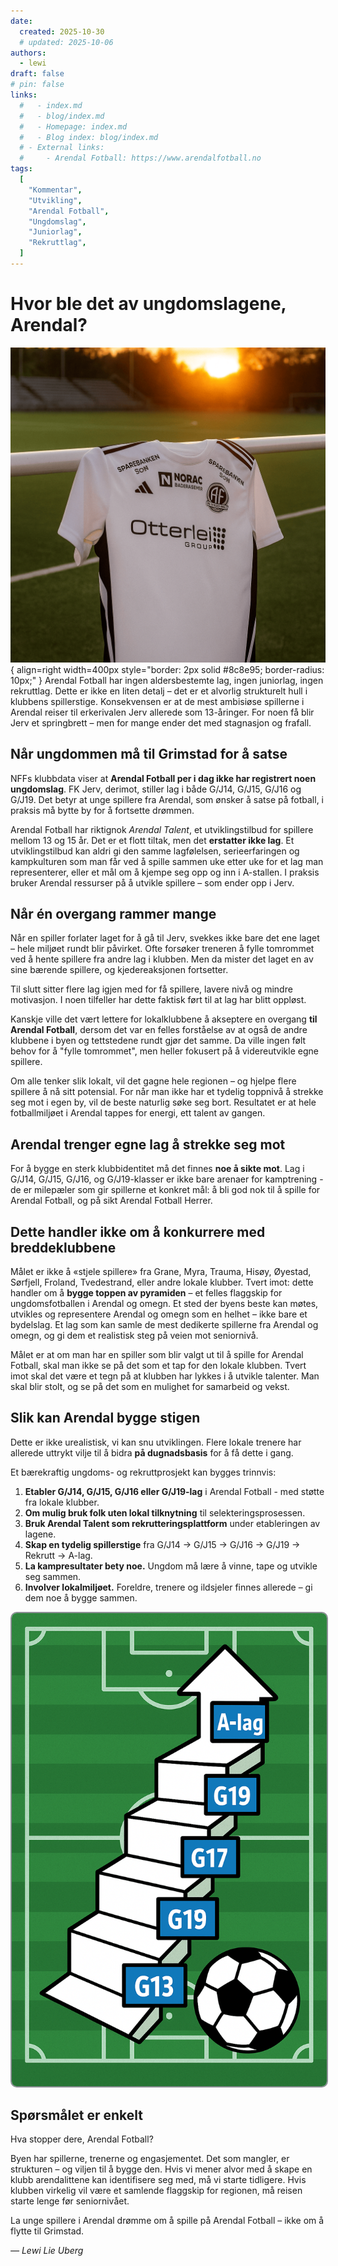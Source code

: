 ```yaml
---
date:
  created: 2025-10-30
  # updated: 2025-10-06
authors:
  - lewi
draft: false
# pin: false
links:
  #   - index.md
  #   - blog/index.md
  #   - Homepage: index.md
  #   - Blog index: blog/index.md
  # - External links:
  #     - Arendal Fotball: https://www.arendalfotball.no
tags:
  [
    "Kommentar",
    "Utvikling",
    "Arendal Fotball",
    "Ungdomslag",
    "Juniorlag",
    "Rekruttlag",
  ]
---
```


# Hvor ble det av ungdomslagene, Arendal?

![Image title](https://raw.githubusercontent.com/lewiuberg/forza-arendal/refs/heads/master/docs/assets/images/blog/2025/2025-10-30_1.png?raw=true){ align=right width=400px style="border: 2px solid #8c8e95; border-radius: 10px;" }
Arendal Fotball har ingen aldersbestemte lag, ingen juniorlag, ingen rekruttlag.
Dette er ikke en liten detalj – det er et alvorlig strukturelt hull i klubbens spillerstige.
Konsekvensen er at de mest ambisiøse spillerne i Arendal reiser til erkerivalen Jerv allerede som 13-åringer.
For noen få blir Jerv et springbrett – men for mange ender det med stagnasjon og frafall.

<!-- <img src="https://raw.githubusercontent.com/lewiuberg/forza-arendal/refs/heads/master/docs/assets/images/blog/2025/2025-10-30_1.png?raw=true" alt="Plukk opp trøya" width="250" style="border: 2px solid #8c8e95; border-radius: 10px;"/> -->

## Når ungdommen må til Grimstad for å satse

NFFs klubbdata viser at **Arendal Fotball per i dag ikke har registrert noen ungdomslag**.
FK Jerv, derimot, stiller lag i både G/J14, G/J15, G/J16 og G/J19.
Det betyr at unge spillere fra Arendal, som ønsker å satse på fotball, i praksis må bytte by for å fortsette drømmen.

Arendal Fotball har riktignok _Arendal Talent_, et utviklingstilbud for spillere mellom 13 og 15 år.
Det er et flott tiltak, men det **erstatter ikke lag**.
Et utviklingstilbud kan aldri gi den samme lagfølelsen, serieerfaringen og kampkulturen som man får ved å spille sammen uke etter uke for et lag man representerer, eller et mål om å kjempe seg opp og inn i A-stallen.
I praksis bruker Arendal ressurser på å utvikle spillere – som ender opp i Jerv.

## Når én overgang rammer mange

Når en spiller forlater laget for å gå til Jerv, svekkes ikke bare det ene laget – hele miljøet rundt blir påvirket.
Ofte forsøker treneren å fylle tomrommet ved å hente spillere fra andre lag i klubben.
Men da mister det laget en av sine bærende spillere, og kjedereaksjonen fortsetter.

Til slutt sitter flere lag igjen med for få spillere, lavere nivå og mindre motivasjon.
I noen tilfeller har dette faktisk ført til at lag har blitt oppløst.

Kanskje ville det vært lettere for lokalklubbene å akseptere en overgang **til Arendal Fotball**,
dersom det var en felles forståelse av at også de andre klubbene i byen og tettstedene rundt gjør det samme.
Da ville ingen følt behov for å "fylle tomrommet", men heller fokusert på å videreutvikle egne spillere.

Om alle tenker slik lokalt, vil det gagne hele regionen – og hjelpe flere spillere å nå sitt potensial.
For når man ikke har et tydelig toppnivå å strekke seg mot i egen by, vil de beste naturlig søke seg bort.
Resultatet er at hele fotballmiljøet i Arendal tappes for energi, ett talent av gangen.

## Arendal trenger egne lag å strekke seg mot

For å bygge en sterk klubbidentitet må det finnes **noe å sikte mot**.
Lag i G/J14, G/J15, G/J16, og G/J19-klasser er ikke bare arenaer for kamptrening - de er milepæler som gir spillerne et konkret mål: å bli god nok til å spille for Arendal Fotball, og på sikt Arendal Fotball Herrer.

## Dette handler ikke om å konkurrere med breddeklubbene

Målet er ikke å «stjele spillere» fra Grane, Myra, Trauma, Hisøy, Øyestad, Sørfjell, Froland, Tvedestrand, eller andre lokale klubber.
Tvert imot: dette handler om å **bygge toppen av pyramiden** – et felles flaggskip for ungdomsfotballen i Arendal og omegn.
Et sted der byens beste kan møtes, utvikles og representere Arendal og omegn som en helhet – ikke bare et bydelslag.
Et lag som kan samle de mest dedikerte spillerne fra Arendal og omegn, og gi dem et realistisk steg på veien mot seniornivå.

Målet er at om man har en spiller som blir valgt ut til å spille for Arendal Fotball, skal man ikke se på det som et tap for den lokale klubben.
Tvert imot skal det være et tegn på at klubben har lykkes i å utvikle talenter. Man skal blir stolt, og se på det som en mulighet for samarbeid og vekst.

## Slik kan Arendal bygge stigen

Dette er ikke urealistisk, vi kan snu utviklingen.
Flere lokale trenere har allerede uttrykt vilje til å bidra **på dugnadsbasis** for å få dette i gang.

Et bærekraftig ungdoms- og rekruttprosjekt kan bygges trinnvis:

1. **Etabler G/J14, G/J15, G/J16 eller G/J19-lag** i Arendal Fotball - med støtte fra lokale klubber.
2. **Om mulig bruk folk uten lokal tilknytning** til selekteringsprosessen.
3. **Bruk Arendal Talent som rekrutteringsplattform** under etableringen av lagene.
4. **Skap en tydelig spillerstige** fra G/J14 → G/J15 → G/J16 → G/J19 → Rekrutt → A-lag.
5. **La kampresultater bety noe.** Ungdom må lære å vinne, tape og utvikle seg sammen.
6. **Involver lokalmiljøet.** Foreldre, trenere og ildsjeler finnes allerede – gi dem noe å bygge sammen.

<img src="https://raw.githubusercontent.com/lewiuberg/forza-arendal/refs/heads/master/docs/assets/images/blog/2025/2025-10-30_2.png?raw=true" alt="Stigen" width="560" style="border: 2px solid #8c8e95; border-radius: 10px;"/>

## Spørsmålet er enkelt

Hva stopper dere, Arendal Fotball?

Byen har spillerne, trenerne og engasjementet.
Det som mangler, er strukturen – og viljen til å bygge den.
Hvis vi mener alvor med å skape en klubb arendalittene kan identifisere seg med, må vi starte tidligere.
Hvis klubben virkelig vil være et samlende flaggskip for regionen, må reisen starte lenge før seniornivået.

La unge spillere i Arendal drømme om å spille på Arendal Fotball –
ikke om å flytte til Grimstad.

_— Lewi Lie Uberg_
